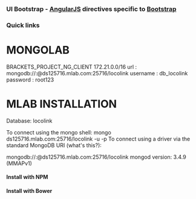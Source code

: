 ### UI Bootstrap - [AngularJS](http://angularjs.org/) directives specific to [Bootstrap](http://getbootstrap.com)



### Quick links



# MONGOLAB
BRACKETS_PROJECT_NG_CLIENT
172.21.0.0/16
url : mongodb://<dbuser>:<dbpassword>@ds125716.mlab.com:25716/locolink
username : db_locolink
password : root123

# MLAB INSTALLATION

Database: locolink


To connect using the mongo shell:
mongo ds125716.mlab.com:25716/locolink -u <dbuser> -p <dbpassword>
To connect using a driver via the standard MongoDB URI (what's this?):

mongodb://<dbuser>:<dbpassword>@ds125716.mlab.com:25716/locolink
mongod version: 3.4.9 (MMAPv1)
#### Install with NPM


#### Install with Bower




